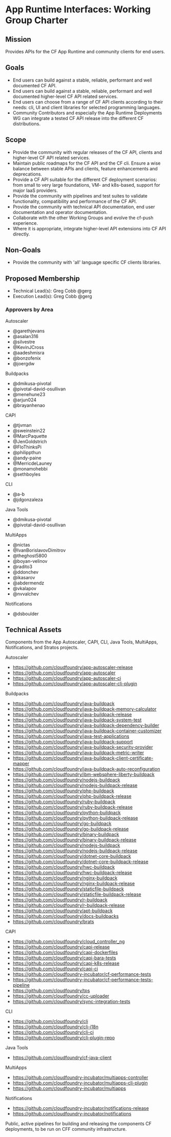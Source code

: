# App Runtime Interfaces: Working Group Charter

## Mission

Provides APIs for the CF App Runtime and community clients for end users.


## Goals

- End users can build against a stable, reliable, performant and well documented CF API.
- End users can build against a stable, reliable, performant and well documented higher-level CF API related services.
- End users can choose from a range of CF API clients according to their needs: cli, UI and client libraries for selected programming languages.
- Community Contributors and especially the App Runtime Deployments WG can integrate a tested CF API release into the different CF distributions.


## Scope

- Provide the community with regular releases of the CF API, clients and higher-level CF API related services.
- Maintain public roadmaps for the CF API and the CF cli. Ensure a wise balance between stable APIs and clients, feature enhancements and deprecations.
- Provide a CF API suitable for the different CF deployment scenarios: from small to very large foundations, VM- and k8s-based, support for major IaaS providers.
- Provide the community with pipelines and test suites to validate functionality, compatibility and performance of the CF API.
- Provide the community with technical API documentation, end user documentation and operator documentation.
- Collaborate with the other Working Groups and evolve the cf-push experience.
- Where it is appropriate, integrate higher-level API extensions into CF API directly.


## Non-Goals

- Provide the community with 'all' language specific CF clients libraries.


## Proposed Membership

- Technical Lead(s): Greg Cobb @gerg
- Execution Lead(s): Greg Cobb @gerg 

### Approvers by Area
Autoscaler
- @garethjevans
- @asalan316
- @silvestre
- @KevinJCross 
- @aadeshmisra
- @bonzofenix
- @joergdw

Buildpacks
- @dmikusa-pivotal
- @pivotal-david-osullivan
- @menehune23
- @arjun024
- @brayanhenao

CAPI
- @tjvman
- @sweinstein22
- @MarcPaquette
- @JenGoldstrich
- @FloThinksPi
- @philippthun
- @andy-paine 
- @MerricdeLauney
- @monamohebbi
- @sethboyles
 
CLI
- @a-b 
- @jdgonzaleza

Java Tools
- @dmikusa-pivotal
- @pivotal-david-osullivan

MultiApps
- @nictas
- @IvanBorislavovDimitrov
- @theghost5800
- @boyan-velinov
- @radito3
- @ddonchev
- @ikasarov
- @abdermendz
- @vkalapov
- @nvvalchev

Notifications
- @dsboulder

## Technical Assets

Components from the App Autoscaler, CAPI, CLI, Java Tools, MultiApps, Notifications, and Stratos projects.

Autoscaler
- https://github.com/cloudfoundry/app-autoscaler-release
- https://github.com/cloudfoundry/app-autoscaler
- https://github.com/cloudfoundry/app-autoscaler-ci
- https://github.com/cloudfoundry/app-autoscaler-cli-plugin

Buildpacks
- https://github.com/cloudfoundry/java-buildpack
- https://github.com/cloudfoundry/java-buildpack-memory-calculator
- https://github.com/cloudfoundry/java-buildpack-release
- https://github.com/cloudfoundry/java-buildpack-system-test
- https://github.com/cloudfoundry/java-buildpack-dependency-builder
- https://github.com/cloudfoundry/java-buildpack-container-customizer
- https://github.com/cloudfoundry/java-test-applications
- https://github.com/cloudfoundry/java-buildpack-support
- https://github.com/cloudfoundry/java-buildpack-security-provider
- https://github.com/cloudfoundry/java-buildpack-metric-writer
- https://github.com/cloudfoundry/java-buildpack-client-certificate-mapper
- https://github.com/cloudfoundry/java-buildpack-auto-reconfiguration
- https://github.com/cloudfoundry/ibm-websphere-liberty-buildpack
- https://github.com/cloudfoundry/nodejs-buildpack
- https://github.com/cloudfoundry/nodejs-buildpack-release
- https://github.com/cloudfoundry/php-buildpack
- https://github.com/cloudfoundry/php-buildpack-release
- https://github.com/cloudfoundry/ruby-buildpack
- https://github.com/cloudfoundry/ruby-buildpack-release
- https://github.com/cloudfoundry/python-buildpack
- https://github.com/cloudfoundry/python-buildpack-release
- https://github.com/cloudfoundry/go-buildpack
- https://github.com/cloudfoundry/go-buildpack-release
- https://github.com/cloudfoundry/binary-buildpack
- https://github.com/cloudfoundry/binary-buildpack-release
- https://github.com/cloudfoundry/nodejs-buildpack
- https://github.com/cloudfoundry/nodejs-buildpack-release
- https://github.com/cloudfoundry/dotnet-core-buildpack
- https://github.com/cloudfoundry/dotnet-core-buildpack-release
- https://github.com/cloudfoundry/hwc-buildpack
- https://github.com/cloudfoundry/hwc-buildpack-release
- https://github.com/cloudfoundry/nginx-buildpack
- https://github.com/cloudfoundry/nginx-buildpack-release
- https://github.com/cloudfoundry/staticfile-buildpack
- https://github.com/cloudfoundry/staticfile-buildpack-release
- https://github.com/cloudfoundry/r-buildpack
- https://github.com/cloudfoundry/r-buildpack-release
- https://github.com/cloudfoundry/apt-buildpack
- https://github.com/cloudfoundry/docs-buildpacks
- https://github.com/cloudfoundry/brats

CAPI
- https://github.com/cloudfoundry/cloud_controller_ng
- https://github.com/cloudfoundry/capi-release
- https://github.com/cloudfoundry/capi-dockerfiles
- https://github.com/cloudfoundry/capi-bara-tests
- https://github.com/cloudfoundry/capi-k8s-release
- https://github.com/cloudfoundry/capi-ci
- https://github.com/cloudfoundry-incubator/cf-performance-tests
- https://github.com/cloudfoundry-incubator/cf-performance-tests-pipeline
- https://github.com/cloudfoundry/tps
- https://github.com/cloudfoundry/cc-uploader
- https://github.com/cloudfoundry/sync-integration-tests

CLI
- https://github.com/cloudfoundry/cli
- https://github.com/cloudfoundry/cli-i18n
- https://github.com/cloudfoundry/cli-ci
- https://github.com/cloudfoundry/cli-plugin-repo

Java Tools
- https://github.com/cloudfoundry/cf-java-client

MultiApps
- https://github.com/cloudfoundry-incubator/multiapps-controller
- https://github.com/cloudfoundry-incubator/multiapps-cli-plugin
- https://github.com/cloudfoundry-incubator/multiapps

Notifications
- https://github.com/cloudfoundry-incubator/notifications-release
- https://github.com/cloudfoundry-incubator/notifications


Public, active pipelines for building and releasing the components CF deployments, to be run on CFF community infrastructure.
